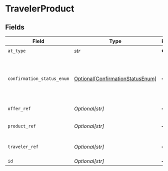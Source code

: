 # TravelerProduct


## Fields

| Field                                                                             | Type                                                                              | Required                                                                          | Description                                                                       | Example                                                                           |
| --------------------------------------------------------------------------------- | --------------------------------------------------------------------------------- | --------------------------------------------------------------------------------- | --------------------------------------------------------------------------------- | --------------------------------------------------------------------------------- |
| `at_type`                                                                         | *str*                                                                             | :heavy_check_mark:                                                                | N/A                                                                               | TravelerProduct                                                                   |
| `confirmation_status_enum`                                                        | [Optional[ConfirmationStatusEnum]](../../models/shared/confirmationstatusenum.md) | :heavy_minus_sign:                                                                | Status returned in a response for a two or more phase commitment process          |                                                                                   |
| `offer_ref`                                                                       | *Optional[str]*                                                                   | :heavy_minus_sign:                                                                | A pointer to the Offer id                                                         |                                                                                   |
| `product_ref`                                                                     | *Optional[str]*                                                                   | :heavy_minus_sign:                                                                | A pointer to the product id                                                       |                                                                                   |
| `traveler_ref`                                                                    | *Optional[str]*                                                                   | :heavy_minus_sign:                                                                | A pointer to the traveler id                                                      |                                                                                   |
| `id`                                                                              | *Optional[str]*                                                                   | :heavy_minus_sign:                                                                | N/A                                                                               |                                                                                   |